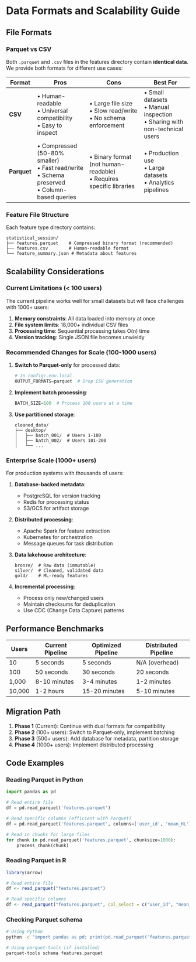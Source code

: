 # Data Formats and Scalability Guide

## File Formats

### Parquet vs CSV

Both `.parquet` and `.csv` files in the features directory contain **identical data**. We provide both formats for different use cases:

| Format | Pros | Cons | Best For |
|--------|------|------|----------|
| **CSV** | • Human-readable<br>• Universal compatibility<br>• Easy to inspect | • Large file size<br>• Slow read/write<br>• No schema enforcement | • Small datasets<br>• Manual inspection<br>• Sharing with non-technical users |
| **Parquet** | • Compressed (50-80% smaller)<br>• Fast read/write<br>• Schema preserved<br>• Column-based queries | • Binary format (not human-readable)<br>• Requires specific libraries | • Production use<br>• Large datasets<br>• Analytics pipelines |

### Feature File Structure

Each feature type directory contains:
```
statistical_session/
├── features.parquet    # Compressed binary format (recommended)
├── features.csv        # Human-readable format
└── feature_summary.json # Metadata about features
```

## Scalability Considerations

### Current Limitations (< 100 users)

The current pipeline works well for small datasets but will face challenges with 1000+ users:

1. **Memory constraints**: All data loaded into memory at once
2. **File system limits**: 18,000+ individual CSV files
3. **Processing time**: Sequential processing takes O(n) time
4. **Version tracking**: Single JSON file becomes unwieldy

### Recommended Changes for Scale (100-1000 users)

1. **Switch to Parquet-only** for processed data:
   ```python
   # In config/.env.local
   OUTPUT_FORMATS=parquet  # Drop CSV generation
   ```

2. **Implement batch processing**:
   ```python
   BATCH_SIZE=100  # Process 100 users at a time
   ```

3. **Use partitioned storage**:
   ```
   cleaned_data/
   ├── desktop/
   │   ├── batch_001/  # Users 1-100
   │   ├── batch_002/  # Users 101-200
   │   └── ...
   ```

### Enterprise Scale (1000+ users)

For production systems with thousands of users:

1. **Database-backed metadata**:
   - PostgreSQL for version tracking
   - Redis for processing status
   - S3/GCS for artifact storage

2. **Distributed processing**:
   - Apache Spark for feature extraction
   - Kubernetes for orchestration
   - Message queues for task distribution

3. **Data lakehouse architecture**:
   ```
   bronze/  # Raw data (immutable)
   silver/  # Cleaned, validated data
   gold/    # ML-ready features
   ```

4. **Incremental processing**:
   - Process only new/changed users
   - Maintain checksums for deduplication
   - Use CDC (Change Data Capture) patterns

## Performance Benchmarks

| Users | Current Pipeline | Optimized Pipeline | Distributed Pipeline |
|-------|-----------------|-------------------|---------------------|
| 10    | 5 seconds       | 5 seconds         | N/A (overhead)      |
| 100   | 50 seconds      | 30 seconds        | 20 seconds          |
| 1,000 | 8-10 minutes    | 3-4 minutes       | 1-2 minutes         |
| 10,000| 1-2 hours       | 15-20 minutes     | 5-10 minutes        |

## Migration Path

1. **Phase 1** (Current): Continue with dual formats for compatibility
2. **Phase 2** (100+ users): Switch to Parquet-only, implement batching
3. **Phase 3** (500+ users): Add database for metadata, partition storage
4. **Phase 4** (1000+ users): Implement distributed processing

## Code Examples

### Reading Parquet in Python
```python
import pandas as pd

# Read entire file
df = pd.read_parquet('features.parquet')

# Read specific columns (efficient with Parquet)
df = pd.read_parquet('features.parquet', columns=['user_id', 'mean_HL'])

# Read in chunks for large files
for chunk in pd.read_parquet('features.parquet', chunksize=1000):
    process_chunk(chunk)
```

### Reading Parquet in R
```r
library(arrow)

# Read entire file
df <- read_parquet("features.parquet")

# Read specific columns
df <- read_parquet("features.parquet", col_select = c("user_id", "mean_HL"))
```

### Checking Parquet schema
```bash
# Using Python
python -c "import pandas as pd; print(pd.read_parquet('features.parquet').info())"

# Using parquet-tools (if installed)
parquet-tools schema features.parquet
```